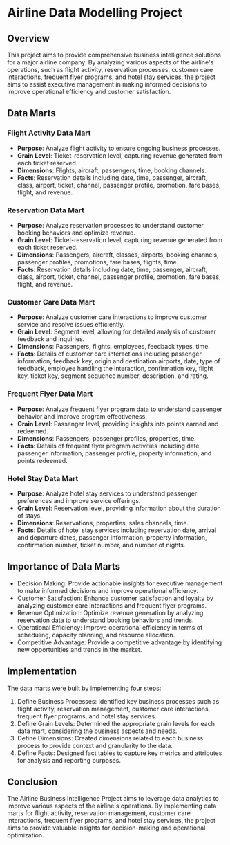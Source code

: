 # Airline Data Modelling Project

## Overview
This project aims to provide comprehensive business intelligence solutions for a major airline company. By analyzing various aspects of the airline's operations, such as flight activity, reservation processes, customer care interactions, frequent flyer programs, and hotel stay services, the project aims to assist executive management in making informed decisions to improve operational efficiency and customer satisfaction.

## Data Marts

### Flight Activity Data Mart
- **Purpose**: Analyze flight activity to ensure ongoing business processes.
- **Grain Level**: Ticket-reservation level, capturing revenue generated from each ticket reserved.
- **Dimensions**: Flights, aircraft, passengers, time, booking channels.
- **Facts**: Reservation details including date, time, passenger, aircraft, class, airport, ticket, channel, passenger profile, promotion, fare bases, flight, and revenue.

### Reservation Data Mart
- **Purpose**: Analyze reservation processes to understand customer booking behaviors and optimize revenue.
- **Grain Level**: Ticket-reservation level, capturing revenue generated from each ticket reserved.
- **Dimensions**: Passengers, aircraft, classes, airports, booking channels, passenger profiles, promotions, fare bases, flights, time.
- **Facts**: Reservation details including date, time, passenger, aircraft, class, airport, ticket, channel, passenger profile, promotion, fare bases, flight, and revenue.

### Customer Care Data Mart
- **Purpose**: Analyze customer care interactions to improve customer service and resolve issues efficiently.
- **Grain Level**: Segment level, allowing for detailed analysis of customer feedback and inquiries.
- **Dimensions**: Passengers, flights, employees, feedback types, time.
- **Facts**: Details of customer care interactions including passenger information, feedback key, origin and destination airports, date, type of feedback, employee handling the interaction, confirmation key, flight key, ticket key, segment sequence number, description, and rating.

### Frequent Flyer Data Mart
- **Purpose**: Analyze frequent flyer program data to understand passenger behavior and improve program effectiveness.
- **Grain Level**: Passenger level, providing insights into points earned and redeemed.
- **Dimensions**: Passengers, passenger profiles, properties, time.
- **Facts**: Details of frequent flyer program activities including date, passenger information, passenger profile, property information, and points redeemed.

### Hotel Stay Data Mart
- **Purpose**: Analyze hotel stay services to understand passenger preferences and improve service offerings.
- **Grain Level**: Reservation level, providing information about the duration of stays.
- **Dimensions**: Reservations, properties, sales channels, time.
- **Facts**: Details of hotel stay services including reservation date, arrival and departure dates, passenger information, property information, confirmation number, ticket number, and number of nights.

## Importance of Data Marts
- Decision Making: Provide actionable insights for executive management to make informed decisions and improve operational efficiency.
- Customer Satisfaction: Enhance customer satisfaction and loyalty by analyzing customer care interactions and frequent flyer programs.
- Revenue Optimization: Optimize revenue generation by analyzing reservation data to understand booking behaviors and trends.
- Operational Efficiency: Improve operational efficiency in terms of scheduling, capacity planning, and resource allocation.
- Competitive Advantage: Provide a competitive advantage by identifying new opportunities and trends in the market.

## Implementation
The data marts were built by implementing four steps:
1. Define Business Processes: Identified key business processes such as flight activity, reservation management, customer care interactions, frequent flyer programs, and hotel stay services.
2. Define Grain Levels: Determined the appropriate grain levels for each data mart, considering the business aspects and needs.
3. Define Dimensions: Created dimensions related to each business process to provide context and granularity to the data.
4. Define Facts: Designed fact tables to capture key metrics and attributes for analysis and reporting purposes.



## Conclusion
The Airline Business Intelligence Project aims to leverage data analytics to improve various aspects of the airline's operations. By implementing data marts for flight activity, reservation management, customer care interactions, frequent flyer programs, and hotel stay services, the project aims to provide valuable insights for decision-making and operational optimization.
